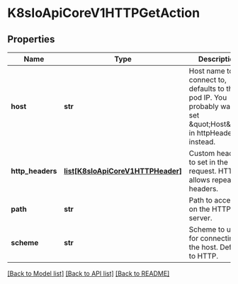 # K8sIoApiCoreV1HTTPGetAction

## Properties
Name | Type | Description | Notes
------------ | ------------- | ------------- | -------------
**host** | **str** | Host name to connect to, defaults to the pod IP. You probably want to set \&quot;Host\&quot; in httpHeaders instead. | [optional] 
**http_headers** | [**list[K8sIoApiCoreV1HTTPHeader]**](K8sIoApiCoreV1HTTPHeader.md) | Custom headers to set in the request. HTTP allows repeated headers. | [optional] 
**path** | **str** | Path to access on the HTTP server. | [optional] 
**scheme** | **str** | Scheme to use for connecting to the host. Defaults to HTTP. | [optional] 

[[Back to Model list]](../README.md#documentation-for-models) [[Back to API list]](../README.md#documentation-for-api-endpoints) [[Back to README]](../README.md)



